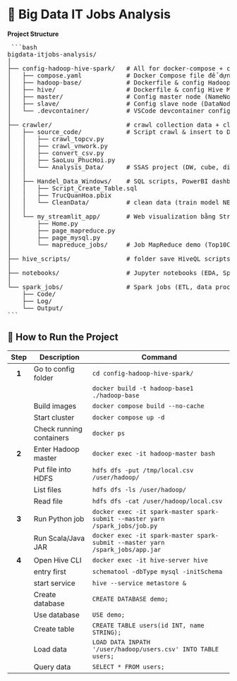 # 🚀 Big Data IT Jobs Analysis
**Project Structure**
<pre> ```bash
bigdata-itjobs-analysis/
│
├── config-hadoop-hive-spark/   # All for docker-compose + config cho Hadoop, Spark, Hive
│   ├── compose.yaml            # Docker Compose file để dựng cluster Big Data
│   ├── hadoop-base/            # Dockerfile & config Hadoop/Spark
│   ├── hive/                   # Dockerfile & config Hive Metastore
│   ├── master/                 # Config master node (NameNode, ResourceManager)
│   ├── slave/                  # Config slave node (DataNode, NodeManager)
│   └── .devcontainer/          # VSCode devcontainer config
│
├── crawler/                    # crawl collection data + clean data for IT jobs (TopCV, VietnamWorks, ...)
│   ├── source_code/            # Script crawl & insert to DB
│   │   ├── crawl_topcv.py
│   │   ├── crawl_vnwork.py
│   │   ├── convert_csv.py
│   │   ├── SaoLuu_PhucHoi.py
│   │   └── Analysis_Data/      # SSAS project (DW, cube, dimensions)
│   │
│   ├── Handel_Data_Windows/    # SQL scripts, PowerBI dashboard, data cleaning scripts
│   │   ├── Script_Create_Table.sql
│   │   ├── TrucQuanHoa.pbix
│   │   └── CleanData/          # clean data (train model NER)
│   │
│   └── my_streamlit_app/       # Web visualization bằng Streamlit
│       ├── Home.py
│       ├── page_mapreduce.py
│       ├── page_mysql.py
│       └── mapreduce_jobs/     # Job MapReduce demo (Top10CV, Lương TB, Kỹ năng...)
│
├── hive_scripts/               # folder save HiveQL scripts
│
├── notebooks/                  # Jupyter notebooks (EDA, Spark SQL test, ML pipeline demo)
│
└── spark_jobs/                 # Spark jobs (ETL, data processing)
    ├── Code/
    ├── Log/
    └── Output/ 
``` </pre>
## 🚀 How to Run the Project

| Step | Description              | Command                                                                 |
|:----:|--------------------------|-------------------------------------------------------------------------|
| **1** | Go to config folder      | `cd config-hadoop-hive-spark/`                                         |
|       |                          | `docker build -t hadoop-base1 ./hadoop-base`                           |
|      | Build images             | `docker compose build --no-cache`                                       |
|      | Start cluster            | `docker compose up -d`                                                  |
|      | Check running containers | `docker ps`                                                             |
| **2** | Enter Hadoop master     | `docker exec -it hadoop-master bash`                                    |
|      | Put file into HDFS       | `hdfs dfs -put /tmp/local.csv /user/hadoop/`                            |
|      | List files               | `hdfs dfs -ls /user/hadoop/`                                            |
|      | Read file                | `hdfs dfs -cat /user/hadoop/local.csv`                                  |
| **3** | Run Python job          | `docker exec -it spark-master spark-submit --master yarn /spark_jobs/job.py` |
|      | Run Scala/Java JAR       | `docker exec -it spark-master spark-submit --master yarn /spark_jobs/app.jar` |
| **4** | Open Hive CLI           | `docker exec -it hive-server hive`                                      |
|      | entry first              | `schematool -dbType mysql -initSchema`                                  |
|      | start service             | `hive --service metastore &`                                           |
|      | Create database          | `CREATE DATABASE demo;`                                                 |
|      | Use database             | `USE demo;`                                                             |
|      | Create table             | `CREATE TABLE users(id INT, name STRING);`                              |
|      | Load data                | `LOAD DATA INPATH '/user/hadoop/users.csv' INTO TABLE users;`           |
|      | Query data               | `SELECT * FROM users;`                
